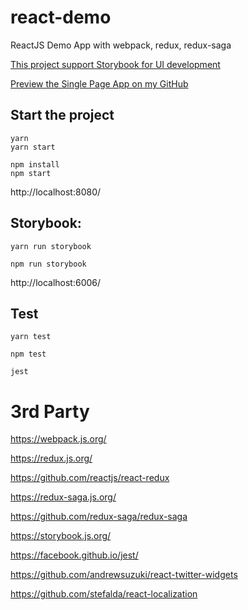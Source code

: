 # react-demo
ReactJS Demo App with webpack, redux, redux-saga

[This project support Storybook for UI development](https://storybook.js.org/)

[Preview the Single Page App on my GitHub](http://syl20lego.github.io/react/index.html)
## Start the project
```
yarn
yarn start
```
```
npm install
npm start
```
http://localhost:8080/

## Storybook:
```
yarn run storybook
```
```
npm run storybook
```
http://localhost:6006/

## Test
```
yarn test
```
```
npm test
```
```
jest
```


# 3rd Party

https://webpack.js.org/

https://redux.js.org/

https://github.com/reactjs/react-redux

https://redux-saga.js.org/

https://github.com/redux-saga/redux-saga

https://storybook.js.org/

https://facebook.github.io/jest/

https://github.com/andrewsuzuki/react-twitter-widgets

https://github.com/stefalda/react-localization
